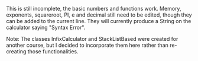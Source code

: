 This is still incomplete, the basic numbers and functions work.
Memory, exponents, squareroot, PI, e and decimal still need to be edited, though they can be added to the current line.
They will currently produce a String on the calculator saying "Syntax Error".

Note: The classes InfixCalculator and StackListBased were created for another course, but I decided to incorporate them here rather than re-creating those functionalities.
